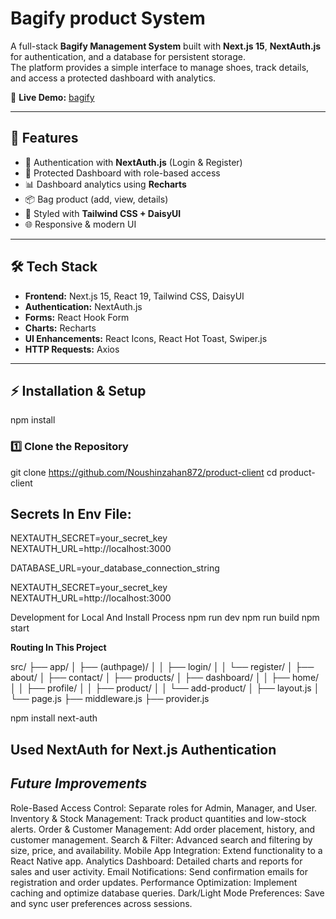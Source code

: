 #  Bagify product  System

A full-stack **Bagify Management System** built with **Next.js 15**, **NextAuth.js** for authentication, and a database for persistent storage.  
The platform provides a simple interface to manage shoes, track details, and access a protected dashboard with analytics.

🔗 **Live Demo:** [bagify](https://product-client.vercel.app)

---

## 🚀 Features

- 🔑 Authentication with **NextAuth.js** (Login & Register)  
- 👤 Protected Dashboard with role-based access  
- 📊 Dashboard analytics using **Recharts**  
- 📦 Bag product  (add, view, details)  
- 🎨 Styled with **Tailwind CSS + DaisyUI**  
- 🌐 Responsive & modern UI  

---

## 🛠️ Tech Stack

- **Frontend:** Next.js 15, React 19, Tailwind CSS, DaisyUI  
- **Authentication:** NextAuth.js  
- **Forms:** React Hook Form  
- **Charts:** Recharts  
- **UI Enhancements:** React Icons, React Hot Toast, Swiper.js  
- **HTTP Requests:** Axios  

---

## ⚡ Installation & Setup
npm install
### 1️⃣ Clone the Repository

git clone https://github.com/Noushinzahan872/product-client
cd product-client

## Secrets In Env File:
NEXTAUTH_SECRET=your_secret_key
NEXTAUTH_URL=http://localhost:3000

DATABASE_URL=your_database_connection_string

NEXTAUTH_SECRET=your_secret_key
NEXTAUTH_URL=http://localhost:3000


Development for Local And Install Process
npm run dev
npm run build
npm start

**Routing In This Project**
   
src/
├── app/
│ ├── (authpage)/
│ │ ├── login/
│ │ └── register/
│ ├── about/
│ ├── contact/
│ ├── products/
│ ├── dashboard/
│ │ ├── home/
│ │ ├── profile/
│ │ ├── product/
│ │ └── add-product/
│ ├── layout.js
│ └── page.js
├── middleware.js
├── provider.js

npm install next-auth
## Used NextAuth for Next.js Authentication

## *Future Improvements*
Role-Based Access Control: Separate roles for Admin, Manager, and User.
Inventory & Stock Management: Track product quantities and low-stock alerts.
Order & Customer Management: Add order placement, history, and customer management.
Search & Filter: Advanced search and filtering by size, price, and availability.
Mobile App Integration: Extend functionality to a React Native app.
Analytics Dashboard: Detailed charts and reports for sales and user activity.
Email Notifications: Send confirmation emails for registration and order updates.
Performance Optimization: Implement caching and optimize database queries.
Dark/Light Mode Preferences: Save and sync user preferences across sessions.
